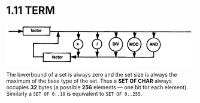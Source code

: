 # 1.11 TERM

![diagram](diagrams/pic-1-11.png)

The lowerbound of a set is always zero and the set size is always the maximum of the base type of the set. Thus a **SET OF CHAR** always occupies **32** bytes (a possible **256** elements — one bit for each element). Similarly a `SET OF 0..10` is equivalent to `SET OF 0..255`.
